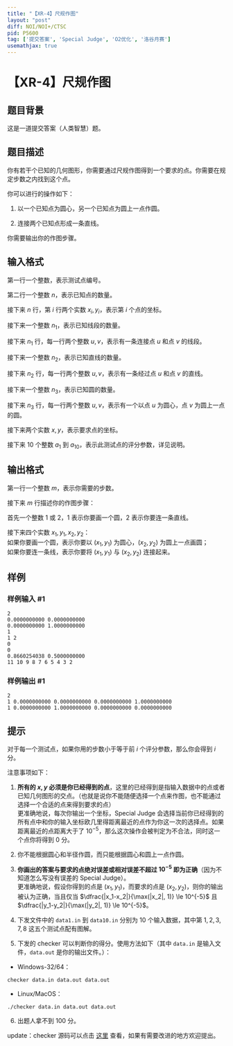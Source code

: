 ```yaml
---
title: "【XR-4】尺规作图"
layout: "post"
diff: NOI/NOI+/CTSC
pid: P5600
tag: ['提交答案', 'Special Judge', 'O2优化', '洛谷月赛']
usemathjax: true
---
```


# 【XR-4】尺规作图
## 题目背景

这是一道提交答案（人类智慧）题。
## 题目描述

你有若干个已知的几何图形，你需要通过尺规作图得到一个要求的点。你需要在规定步数之内找到这个点。

你可以进行的操作如下：

1. 以一个已知点为圆心，另一个已知点为圆上一点作圆。

2. 连接两个已知点形成一条直线。

你需要输出你的作图步骤。
## 输入格式

第一行一个整数，表示测试点编号。

第二行一个整数 $n$，表示已知点的数量。

接下来 $n$ 行，第 $i$ 行两个实数 $x_i, y_i$，表示第 $i$ 个点的坐标。

接下来一个整数 $n_1$，表示已知线段的数量。

接下来 $n_1$ 行，每一行两个整数 $u, v$，表示有一条连接点 $u$ 和点 $v$ 的线段。

接下来一个整数 $n_2$，表示已知直线的数量。

接下来 $n_2$ 行，每一行两个整数 $u, v$，表示有一条经过点 $u$ 和点 $v$ 的直线。

接下来一个整数 $n_3$，表示已知圆的数量。

接下来 $n_3$ 行，每一行两个整数 $u, v$，表示有一个以点 $u$ 为圆心，点 $v$ 为圆上一点的圆。

接下来两个实数 $x, y$，表示要求点的坐标。

接下来 $10$ 个整数 $a_1$ 到 $a_{10}$，表示此测试点的评分参数，详见说明。
## 输出格式

第一行一个整数 $m$，表示你需要的步数。

接下来 $m$ 行描述你的作图步骤：

首先一个整数 $1$ 或 $2$，$1$ 表示你要画一个圆，$2$ 表示你要连一条直线。

接下来四个实数 $x_1, y_1, x_2, y_2$：  
如果你要画一个圆，表示你要以 $(x_1,y_1)$ 为圆心，$(x_2,y_2)$ 为圆上一点画圆；  
如果你要连一条线，表示你要将 $(x_1,y_1)$ 与 $(x_2,y_2)$ 连接起来。
## 样例

### 样例输入 #1
```
2
0.0000000000 0.0000000000
0.0000000000 1.0000000000
1
1 2
0
0
0.8660254038 0.5000000000
11 10 9 8 7 6 5 4 3 2

```
### 样例输出 #1
```
2
1 0.0000000000 0.0000000000 0.0000000000 1.0000000000
1 0.0000000000 1.0000000000 0.0000000000 0.0000000000

```
## 提示

对于每一个测试点，如果你用的步数小于等于前 $i$ 个评分参数，那么你会得到 $i$ 分。

注意事项如下：

1. **所有的 $x, y$ 必须是你已经得到的点**，这里的已经得到是指输入数据中的点或者已知几何图形的交点。（也就是说你不能随便选择一个点来作图，也不能通过选择一个合适的点来得到要求的点）  
   更准确地说，每次你输出一个坐标，Special Judge 会选择当前你已经得到的所有点中和你的输入坐标欧几里得距离最近的点作为你这一次的选择点。如果距离最近的点距离大于了 $10^{-5}$，那么这次操作会被判定为不合法，同时这一个点你将得到 $0$ 分。

2. 你不能根据圆心和半径作圆，而只能根据圆心和圆上一点作圆。

3. **你画出的答案与要求的点绝对误差或相对误差不超过 $10^{-5}$ 即为正确**（因为不知道怎么写没有误差的 Special Judge）。  
   更准确地说，假设你得到的点是 $(x_1, y_1)$，而要求的点是 $(x_2, y_2)$，则你的输出被认为正确，当且仅当 $\dfrac{|x_1-x_2|}{\max(|x_2|, 1)} \le 10^{-5}$ 且 $\dfrac{|y_1-y_2|}{\max(|y_2|, 1)} \le 10^{-5}$。

4. 下发文件中的 `data1.in` 到 `data10.in` 分别为 $10$ 个输入数据，其中第 $1,2,3,7,8$ 这五个测试点配有图解。

5. 下发的 checker 可以判断你的得分。使用方法如下（其中 `data.in` 是输入文件，`data.out` 是你的输出文件。）：  

  - Windows-32/64：

```
checker data.in data.out data.out
```

  - Linux/MacOS：

```
./checker data.in data.out data.out
```

6. 出题人拿不到 $100$ 分。

update：checker 源码可以点击 [这里](/paste/capu9k2n) 查看，如果有需要改进的地方欢迎提出。
